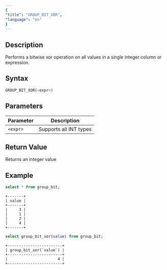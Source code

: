 ```yaml
---
{
"title": "GROUP_BIT_XOR",
"language": "en"
}
---
```


## Description

Performs a bitwise xor operation on all values in a single integer column or expression.

## Syntax

```sql
GROUP_BIT_XOR(<expr>)
```

## Parameters

| Parameter | Description |
| -- | -- |
| `<expr>` | Supports all INT types |

## Return Value

Returns an integer value

## Example

```sql
select * from group_bit;
```

```text
+-------+
| value |
+-------+
|     3 |
|     1 |
|     2 |
|     4 |
+-------+
```

```sql
select group_bit_xor(value) from group_bit;
```

```text
+------------------------+
| group_bit_xor(`value`) |
+------------------------+
|                      4 |
+------------------------+
```
